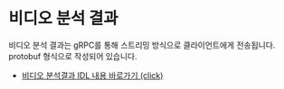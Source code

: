 # 비디오 분석 결과

비디오 분석 결과는 gRPC를 통해 스트리밍 방식으로 클라이언트에게 전송됩니다. protobuf 형식으로 작성되어 있습니다.

- [비디오 분석결과 IDL 내용 바로가기 (click)](https://github.com/nextk-developer/protobuf/blob/master/vameta.proto)